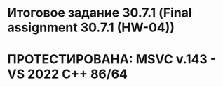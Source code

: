 # Итоговое задание 30.7.1 (Final assignment 30.7.1 (HW-04))

# ПРОТЕСТИРОВАНА: MSVC v.143 - VS 2022 C++ 86/64